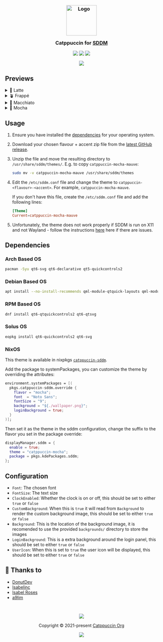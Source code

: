 <h3 align="center">
 <img src="https://raw.githubusercontent.com/catppuccin/catppuccin/main/assets/logos/exports/1544x1544_circle.png" width="100" alt="Logo"/><br/>
 <img src="https://raw.githubusercontent.com/catppuccin/catppuccin/main/assets/misc/transparent.png" height="30" width="0px"/>
 Catppuccin for <a href="https://github.com/sddm/sddm/">SDDM</a>
 <img src="https://raw.githubusercontent.com/catppuccin/catppuccin/main/assets/misc/transparent.png" height="30" width="0px"/>
</h3>

<p align="center">
    <a href="https://github.com/catppuccin/sddm/stargazers"><img src="https://img.shields.io/github/stars/catppuccin/sddm?colorA=363a4f&colorB=b7bdf8&style=for-the-badge"></a>
    <a href="https://github.com/catppuccin/sddm/issues"><img src="https://img.shields.io/github/issues/catppuccin/sddm?colorA=363a4f&colorB=f5a97f&style=for-the-badge"></a>
    <a href="https://github.com/catppuccin/sddm/contributors"><img src="https://img.shields.io/github/contributors/catppuccin/sddm?colorA=363a4f&colorB=a6da95&style=for-the-badge"></a>
</p>

<p align="center">
  <img src="assets/preview.webp"/>
</p>

## Previews

<details>
<summary>🌻 Latte</summary>
<img src="assets/latte.webp"/>
</details>
<details>
<summary>🪴 Frappé</summary>
<img src="assets/frappe.webp"/>
</details>
<details>
<summary>🌺 Macchiato</summary>
<img src="assets/macchiato.webp"/>
</details>
<details>
<summary>🌿 Mocha</summary>
<img src="assets/mocha.webp"/>
</details>

## Usage

1. Ensure you have installed the [dependencies](#dependencies) for your operating system.
2. Download your chosen flavour + accent zip file from the [latest GitHub release](https://github.com/catppuccin/sddm/releases/latest).
3. Unzip the file and move the resulting directory to `/usr/share/sddm/themes/`. E.g. to copy `catppuccin-mocha-mauve`:

    ```bash
    sudo mv -v catppuccin-mocha-mauve /usr/share/sddm/themes
    ```

4. Edit the `/etc/sddm.conf` file and change the theme to `catppuccin-<flavour>-<accent>`. For example, `catppuccin-mocha-mauve`.

   If you don't have this file, create the `/etc/sddm.conf` file and add the following lines:

   ```conf
   [Theme]
   Current=catppuccin-mocha-mauve
   ```

5. Unfortunately, the theme does not work properly if SDDM is run on X11 and not Wayland - follow the instructions [here](https://wiki.archlinux.org/title/SDDM#Wayland) here if there are issues. 

## Dependencies

### Arch Based OS

```bash
pacman -Syu qt6-svg qt6-declarative qt5-quickcontrols2
```

### Debian Based OS

```bash
apt install --no-install-recommends qml-module-qtquick-layouts qml-module-qtquick-controls2 qml-module-qtquick-window2 libqt6svg6
```

### RPM Based OS

```bash
dnf install qt6-qtquickcontrols2 qt6-qtsvg
```

### Solus OS

```bash
eopkg install qt6-quickcontrols2 qt6-svg
```

### NixOS

This theme is available in nixpkgs [`catppuccin-sddm`](https://github.com/NixOS/nixpkgs/blob/master/pkgs/by-name/ca/catppuccin-sddm/package.nix).

Add the package to systemPackages, you can customize the theme by overriding the attributes:

```nix
environment.systemPackages = [(
  pkgs.catppuccin-sddm.override {
    flavor = "mocha";
    font  = "Noto Sans";
    fontSize = "9";
    background = "${./wallpaper.png}";
    loginBackground = true;
  }
)];
```

Then set it as the theme in the sddm configuration, change the suffix to the flavor you set in the package override:

```nix
displayManager.sddm = {
  enable = true;
  theme = "catppuccin-mocha";
  package = pkgs.kdePackages.sddm;
};
```

## Configuration

- `Font`: The chosen font
- `FontSize`: The text size
- `ClockEnabled`: Whether the clock is on or off, this should be set to either `true` or `false`
- `CustomBackground`: When this is `true` it will read from `Background` to render the custom background image, this should be set to either `true` or `false`
- `Background`: This is the location of the background image, it is recomended to use the provided `backgrounds/` directory to store the images
- `LoginBackground`: This is a extra background around the login panel, this should be set to either `true` or `false`
- `UserIcon`: When this is set to `true` the user icon will be displayed, this should be set to either `true` or `false`

## 💝 Thanks to

- [DonutDev](https://github.com/DonutDev)
- [Isabelinc](https://github.com/Isabelincorp)
- [Isabel Roses](https://github.com/isabelroses)
- [a9lim](https://github.com/a9lim)

&nbsp;

<p align="center"><img src="https://raw.githubusercontent.com/catppuccin/catppuccin/main/assets/footers/gray0_ctp_on_line.svg?sanitize=true" /></p>
<p align="center">Copyright &copy; 2021-present <a href="https://github.com/catppuccin" target="_blank">Catppuccin Org</a>
<p align="center"><a href="https://github.com/catppuccin/catppuccin/blob/main/LICENSE"><img src="https://img.shields.io/static/v1.svg?style=for-the-badge&label=License&message=MIT&logoColor=d9e0ee&colorA=363a4f&colorB=b7bdf8"/></a></p>
